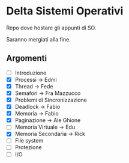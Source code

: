 # Delta Sistemi Operativi

Repo dove hostare gli appunti di SO.

Saranno mergiati alla fine.

## Argomenti

- [ ] Introduzione
- [x] Processi -> Edmi
- [x] Thread -> Fede
- [x] Semafori -> Fra Mazzucco
- [x] Problemi di Sincronizzazione
- [x] Deadlock -> Fabio
- [x] Memoria -> Fabio
- [x] Paginazione -> Ale Ghione
- [ ] Memoria Virtuale -> Edu
- [x] Memoria Secondaria -> Rick
- [ ] File system
- [ ] Protezione
- [ ] I/O

